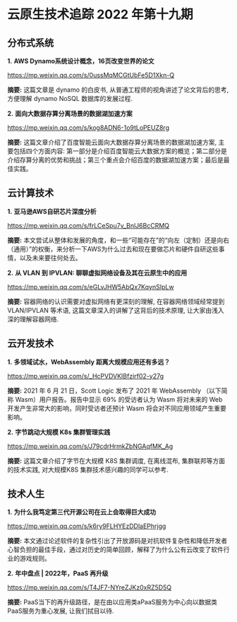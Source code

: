 # 云原生技术追踪 2022 年第十九期

## 分布式系统

**1.** **AWS Dynamo系统设计概念，16页改变世界的论文**

https://mp.weixin.qq.com/s/0ussMqMCGtUbFe5D1Xkn-Q

**摘要:** 这篇文章是 dynamo 的白皮书, 从普通工程师的视角讲述了论文背后的思考, 方便理解 dynamo NoSQL 数据库的发展过程.

**2.** **面向大数据存算分离场景的数据湖加速方案**

https://mp.weixin.qq.com/s/kog8ADN6-1o9tLoPEUZ8rg

**摘要:**  这篇文章介绍了百度智能云面向大数据存算分离场景的数据湖加速方案, 主要包括四个方面内容: 第一部分是介绍百度智能云大数据方案的概览；第二部分是介绍存算分离的优势和挑战；第三个重点会介绍百度的数据湖加速方案；最后是最佳实践。

## 云计算技术

**1.** **亚马逊AWS自研芯片深度分析**

https://mp.weixin.qq.com/s/frLCeSpu7v_BnlJ6BcCRMQ

**摘要:** 本文尝试从整体和发展的角度，和一些“可能存在”的“向左（定制）还是向右（通用）”的权衡，来分析一下AWS为什么过去和现在要做芯片和硬件自研这些事情，以及未来要往何处去。

**2.** **从 VLAN 到 IPVLAN: 聊聊虚拟网络设备及其在云原生中的应用**

https://mp.weixin.qq.com/s/eGLvJHW5AbQx7KqynSIpLw

**摘要:** 容器网络的认识需要对虚拟网络有更深刻的理解, 在容器网络领域经常提到 VLAN/IPVLAN 等术语, 这篇文章深入的讲解了这背后的技术原理, 让大家由浅入深的理解容器网络.

## 云开发技术

**1.** **多领域试水，WebAssembly 距离大规模应用还有多远？**

https://mp.weixin.qq.com/s/_HcPVDVKIBfzirf02-y27g

**摘要:** 2021 年 6 月 21 日，Scott Logic 发布了 2021 年 WebAssembly （以下简称 Wasm）用户报告。报告中显示 69% 的受访者认为 Wasm 将对未来的 Web 开发产生非常大的影响，同时受访者还预计 Wasm 将会对不同应用领域产生重要影响。

**2.** **字节跳动大规模 K8s 集群管理实践**

https://mp.weixin.qq.com/s/J79cdrHrmkZbNGAqfMK_Ag

**摘要:** 这篇文章介绍了字节在大规模 K8S 集群调度, 在离线混布, 集群联邦等方面的技术实践, 对大规模K8S 集群技术感兴趣的同学可以参考.

## 技术人生

**1.** **为什么我笃定第三代开源公司在云上会取得巨大成功**

https://mp.weixin.qq.com/s/k6ry9FLHYEzDDlaEPhrjgg

**摘要:** 本文通过论述软件的复杂性引出了开放源码是对抗软件复杂性和降低开发者心智负担的最佳手段，通过对历史的简单回顾，解释了为什么公有云改变了软件行业的游戏规则。

**2.** **年中盘点 | 2022年，PaaS 再升级**

https://mp.weixin.qq.com/s/T4JF7-NYreZJKz0xRZ5D5Q

**摘要:** PaaS当下的再升级路径，是在由以应用类aPaaS服务为中心向以数据类PaaS服务为重心发展, 让我们拭目以待.
